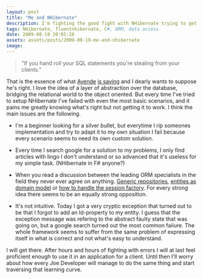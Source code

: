 ```yaml
---
layout: post
title: "Me and NHibernate"
description: I'm fighting the good fight with NHibernate trying to get friends with it. Between configuration files and error messages, it it a very powerfull ORM framework.
tags: NHibernate, fluentnhibernate, C#, ORM, data access
date: 2009-08-19 20:01:28
assets: assets/posts/2009-08-19-me-and-nhibernate
image: 
---
```


> "If you hand roll your SQL statements you're stealing from your clients."

That is the essence of what [Ayende](http://ayende.com/Blog/Default.aspx) [is saying](http://ayende.com/Blog/archive/2008/11/21/stealing-from-your-client.aspx "Stealing from your client") and I dearly wants to suppose he's right. I love the idea of a layer of abstraction over the database, bridging the relational world to the object oriented. But every time I've tried to setup NHibernate I've failed with even the most basic scenarios, and it pains me greatly knowing what's right but not getting it to work. I think the main issues are the following.

* I'm a beginner looking for a silver bullet, but everytime I rip someones implementation and try to adapt it to my own situation I fail because every scenario seems to need its own custom solution.

* Every time I search google for a solution to my problems, I only find articles with lingo I don't understand or so advanced that it's useless for my simple task. (NHibernate in F# anyone?)

* When you read a discussion between the leading ORM specialists in the field they never ever agree on anything. [Generic repositories](http://codebetter.com/blogs/karlseguin/archive/2008/12/22/new-repository-lt-t-gt-domagic.aspx), [entities as domain model](http://ayende.com/Blog/archive/2009/08/02/your-domain-model-isnrsquot-in-the-entity-relationship-diagram.aspx) or [how to handle the session factory](http://stackoverflow.com/questions/310691/nhibernate-good-complete-working-helper-class-for-managing-sessionfactory-sessi). For every strong idea there seems to be an equally strong opposition.

* It's not intuitive. Today I got a very cryptic exception that turned out to be that I forgot to add an Id-property to my entity. I guess that the exception message was refering to the abstract faulty state that was going on, but a google search turned out the most common failure. The whole framework seems to suffer from the same problem of expressing itself in what is correct and not what's easy to understand.

I will get there. After hours and hours of fighting with errors I will at last feel proficient enough to use it in an application for a client. Until then I'll worry about how every Joe Developer will manage to do the same thing and start traversing that learning curve.
